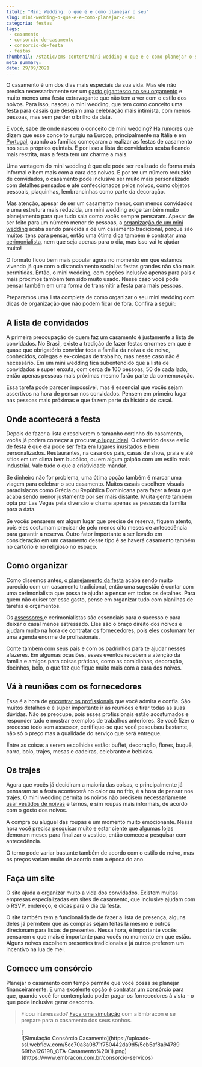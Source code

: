 ```yaml
---
titulo: "Mini Wedding: o que é e como planejar o seu"
slug: mini-wedding-o-que-e-e-como-planejar-o-seu
categoria: festas
tags:
 - casamento
 - consorcio-de-casamento
 - consorcio-de-festa
 - festas
thumbnail: /static/cms-content/mini-wedding-o-que-e-e-como-planejar-o-seu.jpg
meta_summary: 
date: 29/09/2021
---
```

 O casamento é um dos dias mais especiais da sua vida. Mas ele não precisa necessariamente ser um [gasto gigantesco no seu orçamento](https://www.embracon.com.br/blog/como-identificar-e-eliminar-gastos-desnecessarios) e muito menos uma festa extravagante que não tem a ver com o estilo dos noivos. Para isso, nasceu o mini wedding, que tem como conceito uma festa para casais que desejam uma celebração mais intimista, com menos pessoas, mas sem perder o brilho da data.

E você, sabe de onde nasceu o conceito de mini wedding? Há rumores que dizem que esse conceito surgiu na Europa, principalmente na Itália e em [Portugal](https://www.embracon.com.br/blog/5-motivos-para-voce-viajar-para-portugal-o-quanto-antes), quando as famílias começaram a realizar as festas de casamento nos seus próprios quintais. E por isso a lista de convidados acaba ficando mais restrita, mas a festa tem um charme a mais.

Uma vantagem do mini wedding é que ele pode ser realizado de forma mais informal e bem mais com a cara dos noivos. E por ter um número reduzido de convidados, o casamento pode inclusive ser muito mais personalizado com detalhes pensados e até confeccionados pelos noivos, como objetos pessoais, plaquinhas, lembrancinhas como parte da decoração.

Mas atenção, apesar de ser um casamento menor, com menos convidados e uma estrutura mais reduzida, um mini wedding exige também muito planejamento para que tudo saia como vocês sempre pensaram. Apesar de ser feito para um número menor de pessoas, a [organização de um mini wedding](https://www.embracon.com.br/blog/10-passos-fundamentais-para-a-organizacao-de-uma-festa-de-casamento) acaba sendo parecida a de um casamento tradicional, porque são muitos itens para pensar, então uma ótima dica também é contratar uma [cerimonialista](https://www.embracon.com.br/blog/cerimonial-de-casamento-vale-a-pena-contratar), nem que seja apenas para o dia, mas isso vai te ajudar muito!

O formato ficou bem mais popular agora no momento em que estamos vivendo já que com o distanciamento social as festas grandes não são mais permitidas. Então, o mini wedding, com opções inclusive apenas para pais e mais próximos também tem sido muito usado. Nesse caso você pode pensar também em uma forma de transmitir a festa para mais pessoas.

Preparamos uma lista completa de como organizar o seu mini wedding com dicas de organização que não podem ficar de fora. Confira a seguir:

A lista de convidados
---------------------

A primeira preocupação de quem faz um casamento é justamente a lista de convidados. No Brasil, existe a tradição de fazer festas enormes em que é quase que obrigatório convidar toda a família da noiva e do noivo, conhecidos, colegas e ex-colegas de trabalho, mas nesse caso não é necessário. Em um mini wedding fica subentendido que a lista de convidados é super enxuta, com cerca de 100 pessoas, 50 de cada lado, então apenas pessoas mais próximas mesmo farão parte da comemoração.

Essa tarefa pode parecer impossível, mas é essencial que vocês sejam assertivos na hora de pensar nos convidados. Pensem em primeiro lugar nas pessoas mais próximas e que fazem parte da história do casal.

Onde acontecerá a festa
-----------------------

Depois de fazer a lista e resolverem o tamanho certinho do casamento, vocês já podem começar a procurar[ o lugar ideal](https://www.embracon.com.br/blog/como-escolher-o-melhor-local-para-a-festa-de-casamento). O divertido desse estilo de festa é que ela pode ser feita em lugares inusitados e bem personalizados. Restaurantes, na casa dos pais, casas de show, praia e até sítios em um clima bem bucólico, ou em algum galpão com um estilo mais industrial. Vale tudo o que a criatividade mandar.

Se dinheiro não for problema, uma ótima opção também é marcar uma viagem para celebrar o seu casamento. Muitos casais escolhem visuais paradisíacos como Grécia ou República Dominicana para fazer a festa que acaba sendo menor justamente por ser mais distante. Muita gente também opta por Las Vegas pela diversão e chama apenas as pessoas da família para a data.

Se vocês pensarem em algum lugar que precise de reserva, fiquem atento, pois eles costumam precisar de pelo menos oito meses de antecedência para garantir a reserva. Outro fator importante a ser levado em consideração em um casamento desse tipo é se haverá casamento também no cartório e no religioso no espaço.

Como organizar
--------------

Como dissemos antes, o[ planejamento da festa](https://www.embracon.com.br/blog/saiba-quais-sao-os-primeiros-passos-para-planejar-um-casamento) acaba sendo muito parecido com um casamento tradicional, então uma sugestão é contar com uma cerimonialista que possa te ajudar a pensar em todos os detalhes. Para quem não quiser ter esse gasto, pense em organizar tudo com planilhas de tarefas e orçamentos.

Os [assessores ](https://www.embracon.com.br/blog/por-que-ter-uma-assessoria-de-casamento-e-importante)e cerimonialistas são essenciais para o sucesso e para deixar o casal menos estressado. Eles são o braço direito dos noivos e ajudam muito na hora de contratar os fornecedores, pois eles costumam ter uma agenda enorme de profissionais.

Conte também com seus pais e com os padrinhos para te ajudar nesses afazeres. Em algumas ocasiões, esses eventos recebem a atenção da família e amigos para coisas práticas, como as comidinhas, decoração, docinhos, bolo, o que faz que fique muito mais com a cara dos noivos.

Vá à reuniões com os fornecedores
---------------------------------

Essa é a hora de [encontrar os profissionais](https://www.embracon.com.br/blog/fornecedores-para-casamentos-escolha-bem-e-negocie-os-precos) que você admira e confia. São muitos detalhes e é super importante ir às reuniões e tirar todas as suas dúvidas. Não se preocupe, pois esses profissionais estão acostumados e responder tudo e mostrar exemplos de trabalhos anteriores. Se você fizer o processo todo sem assessor, certifique-se que você pesquisou bastante, não só o preço mas a qualidade do serviço que será entregue.

Entre as coisas a serem escolhidas estão: buffet, decoração, flores, buquê, carro, bolo, trajes, mesas e cadeiras, celebrante e bebidas.

Os trajes
---------

Agora que vocês já decidiram a maioria das coisas, e principalmente já pensaram se a festa acontecerá no calor ou no frio, é a hora de pensar nos trajes. O mini wedding permita os noivos não precisem necessariamente[ usar vestidos de noivas](https://www.embracon.com.br/blog/voce-sabe-como-escolher-o-vestido-de-noiva-adequado-para-voce) e ternos, e sim roupas mais informais, de acordo com o gosto dos noivos.

A compra ou aluguel das roupas é um momento muito emocionante. Nessa hora você precisa pesquisar muito e estar ciente que algumas lojas demoram meses para finalizar o vestido, então comece a pesquisar com antecedência.

O terno pode variar bastante também de acordo com o estilo do noivo, mas os preços variam muito de acordo com a época do ano.

Faça um site 
-------------

O site ajuda a organizar muito a vida dos convidados. Existem muitas empresas especializadas em sites de casamento, que inclusive ajudam com o RSVP, endereço, e dicas para o dia da festa.

O site também tem a funcionalidade de fazer a lista de presença, alguns deles já permitem que as compras sejam feitas lá mesmo e outros direcionam para listas de presentes. Nessa hora, é importante vocês pensarem o que mais é importante para vocês no momento em que estão. Alguns noivos escolhem presentes tradicionais e já outros preferem um incentivo na lua de mel.

Comece um consórcio
-------------------

Planejar o casamento com tempo permite que você possa se planejar financeiramente. E uma excelente opção é [contratar um consórcio](https://www.embracon.com.br/blog/entenda-como-funciona-um-consorcio-para-festas) para que, quando você for contemplado poder pagar os fornecedores à vista - o que pode inclusive gerar desconto.

> Ficou interessado? [Faça uma simulação](https://www.embracon.com.br/consorcio-servicos) com a Embracon e se prepare para o casamento dos seus sonhos.

<figure class="w-richtext-figure-type-image w-richtext-align-center">[<div>![Simulação Consórcio Casamento](https://uploads-ssl.webflow.com/5cc70a3a0871f750442da9d5/5eb5af8a9478969fba126198_CTA-Casamento%20(1).png)</div>](https://www.embracon.com.br/consorcio-servicos)</figure>
